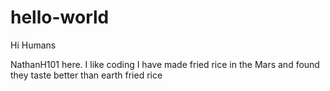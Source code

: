 # hello-world

Hi Humans

NathanH101 here. I like coding
I have made fried rice in the Mars and found they taste better than earth fried rice
